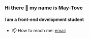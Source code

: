 ### Hi there 👋 my name is May-Tove 
#### I am a front-end development student



- 📫 How to reach me: [email](maytoveh@gmail.com)

<!--
**May-Tove/May-Tove** is a ✨ _special_ ✨ repository because its `README.md` (this file) appears on your GitHub profile.

Here are some ideas to get you started:

- 🔭 I’m currently 
- 🌱 I’m currently learning ...
- 👯 I’m looking to collaborate on ...
- 🤔 I’m looking for help with ...
- 💬 Ask me about ...
- 📫 How to reach me: 

-->
